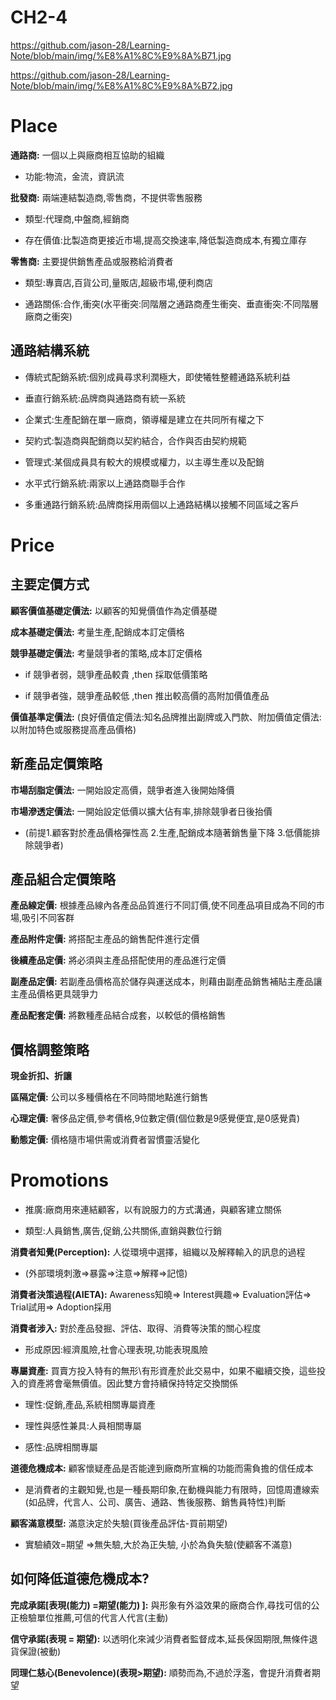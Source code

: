 # CH2-4

https://github.com/jason-28/Learning-Note/blob/main/img/%E8%A1%8C%E9%8A%B71.jpg

https://github.com/jason-28/Learning-Note/blob/main/img/%E8%A1%8C%E9%8A%B72.jpg

# Place

**通路商:** 一個以上與廠商相互協助的組織

* 功能:物流，金流，資訊流

**批發商:** 兩端連結製造商,零售商，不提供零售服務

* 類型:代理商,中盤商,經銷商

* 存在價值:比製造商更接近市場,提高交換速率,降低製造商成本,有獨立庫存

**零售商:** 主要提供銷售產品或服務給消費者

* 類型:專賣店,百貨公司,量販店,超級市場,便利商店

* 通路關係:合作,衝突(水平衝突:同階層之通路商產生衝突、垂直衝突:不同階層廠商之衝突)

## 通路結構系統

* 傳統式配銷系統:個別成員尋求利潤極大，即使犧牲整體通路系統利益

* 垂直行銷系統:品牌商與通路商有統一系統

* 企業式:生產配銷在單一廠商，領導權是建立在共同所有權之下

* 契約式:製造商與配銷商以契約結合，合作與否由契約規範

* 管理式:某個成員具有較大的規模或權力，以主導生產以及配銷

* 水平式行銷系統:兩家以上通路商聯手合作

* 多重通路行銷系統:品牌商採用兩個以上通路結構以接觸不同區域之客戶

# Price

## 主要定價方式

**顧客價值基礎定價法:** 以顧客的知覺價值作為定價基礎

**成本基礎定價法:** 考量生產,配銷成本訂定價格    

**競爭基礎定價法:** 考量競爭者的策略,成本訂定價格

* if 競爭者弱，競爭產品較貴 ,then 採取低價策略

* if 競爭者強，競爭產品較低 ,then 推出較高價的高附加價值產品

**價值基準定價法:** (良好價值定價法:知名品牌推出副牌或入門款、附加價值定價法:以附加特色或服務提高產品價格)

## 新產品定價策略

**市場刮脂定價法:** 一開始設定高價，競爭者進入後開始降價

**市場滲透定價法:** 一開始設定低價以擴大佔有率,排除競爭者日後抬價

* (前提1.顧客對於產品價格彈性高 2.生產,配銷成本隨著銷售量下降 3.低價能排除競爭者)

## 產品組合定價策略

**產品線定價:** 根據產品線內各產品品質進行不同訂價,使不同產品項目成為不同的市場,吸引不同客群

**產品附件定價:** 將搭配主產品的銷售配件進行定價

**後續產品定價:** 將必須與主產品搭配使用的產品進行定價

**副產品定價:** 若副產品價格高於儲存與運送成本，則藉由副產品銷售補貼主產品讓主產品價格更具競爭力

**產品配套定價:** 將數種產品結合成套，以較低的價格銷售

## 價格調整策略

**現金折扣、折讓**

**區隔定價:** 公司以多種價格在不同時間地點進行銷售

**心理定價:** 奢侈品定價,參考價格,9位數定價(個位數是9感覺便宜,是0感覺貴)

**動態定價:** 價格隨市場供需或消費者習慣靈活變化

# Promotions 

* 推廣:廠商用來連結顧客，以有說服力的方式溝通，與顧客建立關係

* 類型:人員銷售,廣告,促銷,公共關係,直銷與數位行銷

**消費者知覺(Perception):** 人從環境中選擇，組織以及解釋輸入的訊息的過程

* (外部環境刺激=>暴露=>注意=>解釋=>記憶)

**消費者決策過程(AIETA):** Awareness知曉=> Interest興趣=> Evaluation評估=> Trial試用=> Adoption採用

**消費者涉入:** 對於產品發掘、評估、取得、消費等決策的關心程度

* 形成原因:經濟風險,社會心理表現,功能表現風險

**專屬資產:** 買賣方投入特有的無形\有形資產於此交易中，如果不繼續交換，這些投入的資產將會毫無價值。因此雙方會持續保持特定交換關係

* 理性:促銷,產品,系統相關專屬資產

* 理性與感性兼具:人員相關專屬

* 感性:品牌相關專屬

**道德危機成本:** 顧客懷疑產品是否能達到廠商所宣稱的功能而需負擔的信任成本

* 是消費者的主觀知覺,也是一種長期印象,在動機與能力有限時，回憶周遭線索(如品牌，代言人、公司、廣告、通路、售後服務、銷售員特性)判斷

**顧客滿意模型:** 滿意決定於失驗(買後產品評估-買前期望)

* 實驗績效=期望 =>無失驗,大於為正失驗, 小於為負失驗(使顧客不滿意)

## 如何降低道德危機成本?

**完成承諾[表現(能力) =期望(能力) ]:** 與形象有外溢效果的廠商合作,尋找可信的公正檢驗單位推薦,可信的代言人代言(主動)

**信守承諾(表現 = 期望):** 以透明化來減少消費者監督成本,延長保固期限,無條件退貨保證(被動)

**同理仁慈心(Benevolence)(表現>期望):** 順勢而為,不過於浮濫，會提升消費者期望
